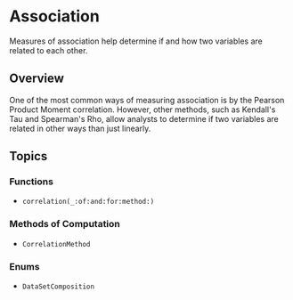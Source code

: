 # Association

Measures of association help determine if and how two variables are related to each other.

## Overview

One of the most common ways of measuring association is by the Pearson Product Moment correlation. However, other methods, such as Kendall's Tau and Spearman's Rho, allow analysts to determine if two variables are related in other ways than just linearly.

## Topics

### Functions

- ``correlation(_:of:and:for:method:)``

### Methods of Computation

- ``CorrelationMethod``

### Enums

- ``DataSetComposition``
